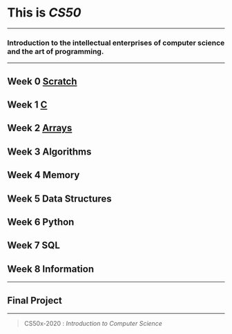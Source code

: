 # This is *CS50*

***

### Introduction to the intellectual enterprises of computer science and the art of programming.

***

## Week 0 [Scratch](https://github.com/G1Joshi/CS50x/tree/master/Scratch)
## Week 1 [C](https://github.com/G1Joshi/CS50x/tree/master/C)
## Week 2 [Arrays](https://github.com/G1Joshi/CS50x/tree/master/Arrays)
## Week 3 Algorithms
## Week 4 Memory
## Week 5 Data Structures
## Week 6 Python
## Week 7 SQL
## Week 8 Information

***

## Final Project

***

> CS50x-2020 : *Introduction to Computer Science*
